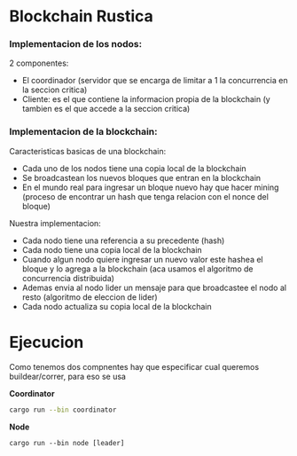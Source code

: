 Blockchain Rustica
==================

### Implementacion de los nodos:

2 componentes: 
 - El coordinador (servidor que se encarga de limitar a 1 la concurrencia en la seccion critica)
 - Cliente: es el que contiene la informacion propia de la blockchain (y tambien es el que accede a la seccion critica)

### Implementacion de la blockchain:

Caracteristicas basicas de una blockchain:

 - Cada uno de los nodos tiene una copia local de la blockchain
 - Se broadcastean los nuevos bloques que entran en la blockchain
 - En el mundo real para ingresar un bloque nuevo hay que hacer mining (proceso de encontrar un hash que tenga relacion con el nonce del bloque)

Nuestra implementacion: 
    
 - Cada nodo tiene una referencia a su precedente (hash)
 - Cada nodo tiene una copia local de la blockchain
 - Cuando algun nodo quiere ingresar un nuevo valor este hashea el bloque y lo agrega a la blockchain (aca usamos el algoritmo de concurrencia distribuida)
 - Ademas envia al nodo lider un mensaje para que broadcastee el nodo al resto (algoritmo de eleccion de lider)
 - Cada nodo actualiza su copia local de la blockchain


# Ejecucion

Como tenemos dos compnentes hay que especificar cual queremos buildear/correr, para eso se usa

**Coordinator**
```bash
cargo run --bin coordinator 
```

**Node**
```
cargo run --bin node [leader]
```

